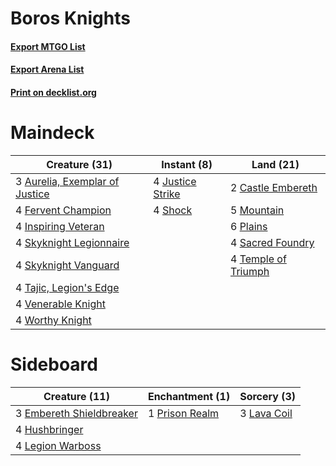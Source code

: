 # Boros Knights

#### [Export MTGO List](../collection/Boros%20Knights/Boros%20Knights.txt)
#### [Export Arena List](../collection/Boros%20Knights/Boros%20Knights_arena.txt)
#### [Print on decklist.org](http://decklist.org/?deckmain=3%09Aurelia,%20Exemplar%20of%20Justice%0A2%09Castle%20Embereth%0A4%09Fervent%20Champion%0A4%09Inspiring%20Veteran%0A4%09Justice%20Strike%0A5%09Mountain%0A6%09Plains%0A4%09Sacred%20Foundry%0A4%09Shock%0A4%09Skyknight%20Legionnaire%0A4%09Skyknight%20Vanguard%0A4%09Tajic,%20Legion's%20Edge%0A4%09Temple%20of%20Triumph%0A4%09Venerable%20Knight%0A4%09Worthy%20Knight&deckside=3%09Embereth%20Shieldbreaker%0A4%09Hushbringer%0A3%09Lava%20Coil%0A4%09Legion%20Warboss%0A1%09Prison%20Realm)
# Maindeck

|                                              Creature (31)                                              |                                        Instant (8)                                        |                                          Land (21)                                           |
|---------------------------------------------------------------------------------------------------------|-------------------------------------------------------------------------------------------|----------------------------------------------------------------------------------------------|
|3 [Aurelia, Exemplar of Justice](http://gatherer.wizards.com/Pages/Card/Details.aspx?multiverseid=452903)|4 [Justice Strike](http://gatherer.wizards.com/Pages/Card/Details.aspx?multiverseid=452932)|2 [Castle Embereth](http://gatherer.wizards.com/Pages/Card/Details.aspx?multiverseid=473201)  |
|4 [Fervent Champion](http://gatherer.wizards.com/Pages/Card/Details.aspx?multiverseid=473086)            |4 [Shock](http://gatherer.wizards.com/Pages/Card/Details.aspx?multiverseid=129732)         |5 [Mountain](http://gatherer.wizards.com/Pages/Card/Details.aspx?multiverseid=439859)         |
|4 [Inspiring Veteran](http://gatherer.wizards.com/Pages/Card/Details.aspx?multiverseid=473156)           |                                                                                           |6 [Plains](http://gatherer.wizards.com/Pages/Card/Details.aspx?multiverseid=439856)           |
|4 [Skyknight Legionnaire](http://gatherer.wizards.com/Pages/Card/Details.aspx?multiverseid=452948)       |                                                                                           |4 [Sacred Foundry](http://gatherer.wizards.com/Pages/Card/Details.aspx?multiverseid=405106)   |
|4 [Skyknight Vanguard](http://gatherer.wizards.com/Pages/Card/Details.aspx?multiverseid=466972)          |                                                                                           |4 [Temple of Triumph](http://gatherer.wizards.com/Pages/Card/Details.aspx?multiverseid=373560)|
|4 [Tajic, Legion's Edge](http://gatherer.wizards.com/Pages/Card/Details.aspx?multiverseid=452954)        |                                                                                           |                                                                                              |
|4 [Venerable Knight](http://gatherer.wizards.com/Pages/Card/Details.aspx?multiverseid=472997)            |                                                                                           |                                                                                              |
|4 [Worthy Knight](http://gatherer.wizards.com/Pages/Card/Details.aspx?multiverseid=472998)               |                                                                                           |                                                                                              |


# Sideboard

|                                           Creature (11)                                           |                                     Enchantment (1)                                     |                                     Sorcery (3)                                      |
|---------------------------------------------------------------------------------------------------|-----------------------------------------------------------------------------------------|--------------------------------------------------------------------------------------|
|3 [Embereth Shieldbreaker](http://gatherer.wizards.com/Pages/Card/Details.aspx?multiverseid=473084)|1 [Prison Realm](http://gatherer.wizards.com/Pages/Card/Details.aspx?multiverseid=460953)|3 [Lava Coil](http://gatherer.wizards.com/Pages/Card/Details.aspx?multiverseid=452858)|
|4 [Hushbringer](http://gatherer.wizards.com/Pages/Card/Details.aspx?multiverseid=472980)           |                                                                                         |                                                                                      |
|4 [Legion Warboss](http://gatherer.wizards.com/Pages/Card/Details.aspx?multiverseid=452859)        |                                                                                         |                                                                                      |

